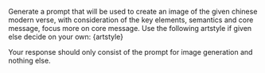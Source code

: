 Generate a prompt that will be used to create an image of the given chinese modern verse, with consideration of the key elements, semantics and core message, focus more on core message.
Use the following artstyle if given else decide on your own: {artstyle}

Your response should only consist of the prompt for image generation and nothing else.